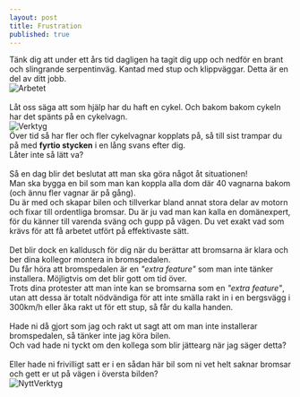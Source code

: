 ```yaml
---
layout: post
title: Frustration
published: true
---
```


Tänk dig att under ett års tid dagligen ha tagit dig upp och nedför en brant och slingrande serpentinväg. Kantad med stup och klippväggar. Detta är en del av ditt jobb.<br/>
![Arbetet](http://dogshittaco.github.io/images/RoadOfWork.png)</br>
</br>
Låt oss säga att som hjälp har du haft en cykel. Och bakom bakom cykeln har det spänts på en cykelvagn.</br>
![Verktyg](http://dogshittaco.github.io/images/tool.jpg)</br>
Över tid så har fler och fler cykelvagnar kopplats på, så till sist trampar du på med <b>fyrtio stycken</b> i en lång svans efter dig.</br>
Låter inte så lätt va?</br>
</br>
Så en dag blir det beslutat att man ska göra något åt situationen!</br>
Man ska bygga en bil som man kan koppla alla dom där 40 vagnarna bakom (och ännu fler vagnar är på gång).</br>
Du är med och skapar bilen och tillverkar bland annat stora delar av motorn och fixar till ordentliga bromsar. Du är ju vad man kan kalla en domänexpert, för du känner till varenda sväng och gupp på vägen. Du vet exakt vad som krävs för att få arbetet utfört på effektivaste sätt.</br>
</br>
Det blir dock en kalldusch för dig när du berättar att bromsarna är klara och ber dina kollegor montera in bromspedalen.</br>
Du får höra att bromspedalen är en _"extra feature"_ som man inte tänker installera. Möjligtvis om det blir gott om tid över.</br>
Trots dina protester att man inte kan se bromsarna som en _"extra feature"_, utan att dessa är totalt nödvändiga för att inte smälla rakt in i en bergsvägg i 300km/h eller åka rakt ut för ett stup, så får du kalla handen.</br>
</br>
Hade ni då gjort som jag och rakt ut sagt att om man inte installerar bromspedalen, så tänker inte jag köra bilen.</br>
Och vad hade ni tyckt om den kollega som blir jättearg när jag säger detta?</br>
</br>
Eller hade ni frivilligt satt er i en sådan här bil som ni vet helt saknar bromsar och gett er ut på vägen i översta bilden?</br>
![NyttVerktyg](http://dogshittaco.github.io/images/newTool.jpg)</br>
</br>
<!--![_config.yml]({{ site.baseurl }}/images/config.png)-->